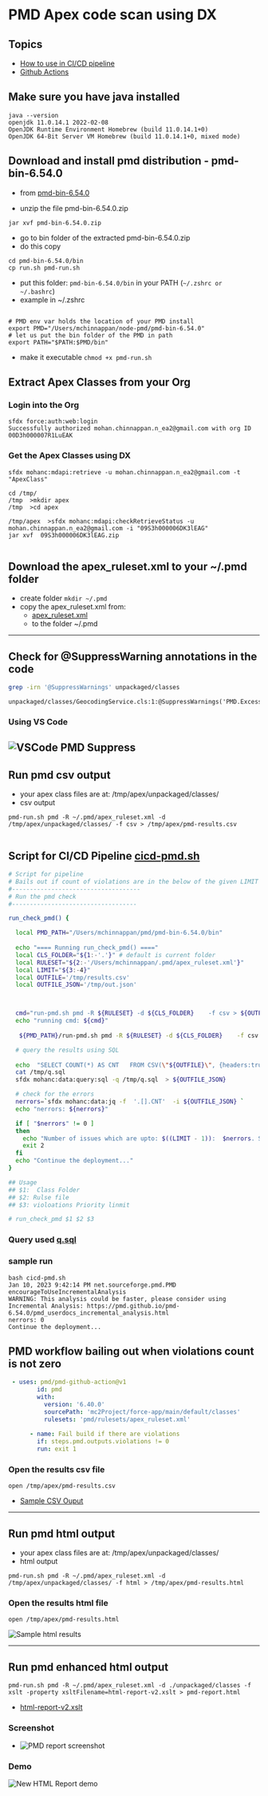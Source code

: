 # PMD Apex code scan using DX 


## Topics
- [How to use in CI/CD pipeline](#cicd)
- [Github Actions](#gha)

## Make sure you have java installed
```
java --version
openjdk 11.0.14.1 2022-02-08
OpenJDK Runtime Environment Homebrew (build 11.0.14.1+0)
OpenJDK 64-Bit Server VM Homebrew (build 11.0.14.1+0, mixed mode)

```

## Download and install pmd distribution - pmd-bin-6.54.0 

- from [pmd-bin-6.54.0](dist/pmd-bin-6.54.0.zip)

- unzip the file pmd-bin-6.54.0.zip

```
jar xvf pmd-bin-6.54.0.zip
```


- go to bin folder of the extracted pmd-bin-6.54.0.zip
- do this copy
```
cd pmd-bin-6.54.0/bin
cp run.sh pmd-run.sh 
```

- put this folder: ```pmd-bin-6.54.0/bin``` in your PATH (```~/.zshrc or ~/.bashrc```)
- example in ~/.zshrc
```

# PMD env var holds the location of your PMD install
export PMD="/Users/mchinnappan/node-pmd/pmd-bin-6.54.0"
# let us put the bin folder of the PMD in path
export PATH="$PATH:$PMD/bin"

```
- make it executable ```chmod +x pmd-run.sh```

## Extract Apex Classes from your Org

### Login into the Org
```
sfdx force:auth:web:login
Successfully authorized mohan.chinnappan.n_ea2@gmail.com with org ID 00D3h000007R1LuEAK

```
### Get the Apex Classes using DX
```
sfdx mohanc:mdapi:retrieve -u mohan.chinnappan.n_ea2@gmail.com -t "ApexClass"

cd /tmp/
/tmp  >mkdir apex
/tmp  >cd apex

/tmp/apex  >sfdx mohanc:mdapi:checkRetrieveStatus -u mohan.chinnappan.n_ea2@gmail.com -i "09S3h000006DK3lEAG"
jar xvf  09S3h000006DK3lEAG.zip


```

## Download the apex_ruleset.xml to your ~/.pmd folder 
- create folder ```mkdir ~/.pmd```
- copy the apex_ruleset.xml from:
	- [apex_ruleset.xml](pmd-rules/apex_ruleset.xml)
	- to the folder ~/.pmd

-----------------

<a name='suppress'></a>
## Check for @SuppressWarning annotations in the code 

```bash
grep -irn '@SuppressWarnings' unpackaged/classes 
```
```
unpackaged/classes/GeocodingService.cls:1:@SuppressWarnings('PMD.ExcessiveParameterList')

```

### Using VS Code
![VSCode PMD Suppress](img/pmd-supress-1.png)
------------------
## Run pmd csv output
- your apex class files are at: /tmp/apex/unpackaged/classes/
- csv output
```
pmd-run.sh pmd -R ~/.pmd/apex_ruleset.xml -d /tmp/apex/unpackaged/classes/ -f csv > /tmp/apex/pmd-results.csv


```

<a name="cicd"></a>

## Script for CI/CD Pipeline [cicd-pmd.sh](cicd-pmd.sh)

```bash
# Script for pipeline
# Bails out if count of violations are in the below of the given LIMIT 
#------------------------------------
# Run the pmd check 
#-----------------------------------

run_check_pmd() {

  local PMD_PATH="/Users/mchinnappan/pmd/pmd-bin-6.54.0/bin"
  
  echo "==== Running run_check_pmd() ===="
  local CLS_FOLDER="${1:-'.'}" # default is current folder
  local RULESET="${2:-'/Users/mchinnappan/.pmd/apex_ruleset.xml'}"
  local LIMIT="${3:-4}"
  local OUTFILE='/tmp/results.csv'
  local OUTFILE_JSON='/tmp/out.json'



  cmd="run-pmd.sh pmd -R ${RULESET} -d ${CLS_FOLDER}    -f csv > ${OUTFILE}"
  echo "running cmd: ${cmd}"
  
   ${PMD_PATH}/run-pmd.sh pmd -R ${RULESET} -d ${CLS_FOLDER}    -f csv > ${OUTFILE}

  # query the results using SQL
  
  echo  "SELECT COUNT(*) AS CNT   FROM CSV(\"${OUTFILE}\", {headers:true}) WHERE Priority < ${LIMIT} " > /tmp/q.sql
  cat /tmp/q.sql
  sfdx mohanc:data:query:sql -q /tmp/q.sql  > ${OUTFILE_JSON} 

  # check for the errors
  nerrors=`sfdx mohanc:data:jq -f  '.[].CNT'  -i ${OUTFILE_JSON} `
  echo "nerrors: ${nerrors}"

  if [ "$nerrors" != 0 ]
  then
    echo "Number of issues which are upto: $((LIMIT - 1)):  $nerrors. Stopping the deployment!"
    exit 2
  fi
  echo "Continue the deployment..."
}

## Usage
## $1:  Class Folder
## $2: Rulse file
## $3: violoations Priority linmit

# run_check_pmd $1 $2 $3

```

### Query used [q.sql](q.sql)

### sample run
```
bash cicd-pmd.sh 
Jan 10, 2023 9:42:14 PM net.sourceforge.pmd.PMD encourageToUseIncrementalAnalysis
WARNING: This analysis could be faster, please consider using Incremental Analysis: https://pmd.github.io/pmd-6.54.0/pmd_userdocs_incremental_analysis.html
nerrors: 0
Continue the deployment...
```

<a name='gha'></a>

## PMD workflow bailing out when violations count is not zero

```yaml
 - uses: pmd/pmd-github-action@v1
        id: pmd
        with:
          version: '6.40.0'
          sourcePath: 'mc2Project/force-app/main/default/classes'
          rulesets: 'pmd/rulesets/apex_ruleset.xml'
      
      - name: Fail build if there are violations
        if: steps.pmd.outputs.violations != 0
        run: exit 1
```

### Open the results csv file

```
open /tmp/apex/pmd-results.csv

```
- [Sample CSV Ouput](img/pmd-results_s.csv)

-----------------
## Run pmd html output
- your apex class files are at: /tmp/apex/unpackaged/classes/
- html output
```
pmd-run.sh pmd -R ~/.pmd/apex_ruleset.xml -d /tmp/apex/unpackaged/classes/ -f html > /tmp/apex/pmd-results.html
```

### Open the results html file

```
open /tmp/apex/pmd-results.html

```

![Sample html results](img/pmd-results-1.png)

-------
## Run pmd enhanced html output

```
pmd-run.sh pmd -R ~/.pmd/apex_ruleset.xml -d ./unpackaged/classes -f xslt -property xsltFilename=html-report-v2.xslt > pmd-report.html

```
- [html-report-v2.xslt](https://github.com/pmd/pmd/blob/master/pmd-core/etc/xslt/html-report-v2.xslt)


### Screenshot
- ![PMD report screenshot](img/pmd-report-2.1.png )


### Demo
![New HTML Report demo](https://raw.githubusercontent.com/mohan-chinnappan-n/kural-docs/master/img/new_pmd-report-1.gif)


